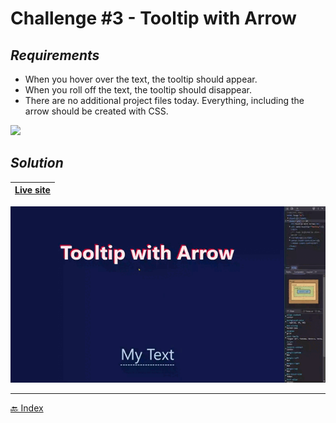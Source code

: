 # Challenge #3 - Tooltip with Arrow

## *Requirements*

+ When you hover over the text, the tooltip should appear.
+ When you roll off the text, the tooltip should disappear.
+ There are no additional project files today. Everything, including the arrow should be created with CSS.

![](./design.avif)

## *Solution*

| [Live site](https://mendezpvi.github.io/advent-of-css-2024/challenge-03/) |
| --- |

![](../assets/gifs/challenge-03.gif)

---
[🔙 Index](../README.md)